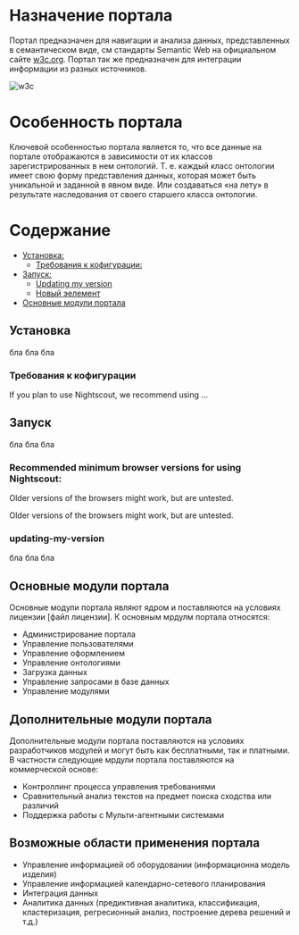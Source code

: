 # Назначение портала

Портал предназначен для навигации и анализа данных, представленных в семантическом виде, см стандарты Semantic Web на официальном сайте [w3c.org](https://www.w3.org/standards/semanticweb/). Портал так же предназначен для интеграции информации из разных источников.

![w3c](https://www.w3.org/Icons/SW/sw-horz-w3c.png)

# Особенность портала

Ключевой особенностью портала является то, что все данные на портале отображаются в зависимости от их классов зарегистрированных в нем онтологий. Т. е. каждый класс онтологии имеет свою форму представления данных, которая может быть уникальной и заданной в явном виде. Или создаваться «на лету» в результате наследования от своего старшего класса онтологии. 

# Содержание

- [Установка:](#1)
  - [Требования к кофигурации:](#1.1)
- [Запуск:](#2)
  - [Updating my version](#2.1)
  - [Новый эелемент](#2.2)
- [Основные модули портала](#3) 

<a name="1"></a>
## Установка

бла бла бла

<a name="1.1"></a>
### Требования к кофигурации

If you plan to use Nightscout, we recommend using ...

<a name="2"></a>
## Запуск
бла бла бла

<a name="2.1"></a>
### Recommended minimum browser versions for using Nightscout:

Older versions of the browsers might work, but are untested.

Older versions of the browsers might work, but are untested.

<a name="2.2"></a>
### updating-my-version

бла бла бла

<a name="3"></a>
## Основные модули портала
Основные модули портала являют ядром и поставляются на условиях лицензии [файл лицензии]. К основным мрдулм портала относятся:
- Администрирование портала
- Управление пользователями
- Управление оформлением 
- Управление онтологиями
- Загрузка данных
- Управление запросами в базе данных
- Управление модулями

## Дополнительные модули портала
Дополнительные модули портала поставляются на условиях разработчиков модулей и могут быть как бесплатными, так и платными. В частности следующие мрдули портала поставляются на коммерческой основе:
 - Контроллинг процесса управления требованиями
 - Сравнительный анализ текстов на предмет поиска сходства или различий
 - Поддержка работы с Мульти-агентными системами

## Возможные области применения портала
- Управление информацией об оборудовании (информационна модель изделия)
- Управление информацией календарно-сетевого планирования
- Интеграция данных
- Аналитика данных (предиктивная аналитика, классификация, кластеризация, регресионный анализ, построение дерева решений и т.д.)

